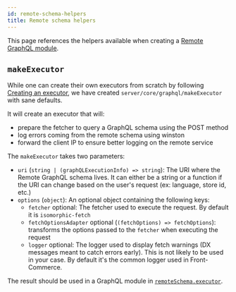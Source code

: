 ```yaml
---
id: remote-schema-helpers
title: Remote schema helpers
---
```


This page references the helpers available when creating a [Remote GraphQL module](/docs/reference/graphql-module-definition.html#executor-optional).

## `makeExecutor`

While one can create their own executors from scratch by following [Creating an executor](https://www.graphql-tools.com/docs/remote-schemas/#creating-an-executor), we have created `server/core/graphql/makeExecutor` with sane defaults.

It will create an executor that will:

* prepare the fetcher to query a GraphQL schema using the POST method
* log errors coming from the remote schema using winston
* forward the client IP to ensure better logging on the remote service

The `makeExecutor` takes two parameters:

* `uri` (`string | (graphQLExecutionInfo) => string`): The URI where the Remote GraphQL schema lives. It can either be a string or a function if the URI can change based on the user's request (ex: language, store id, etc.)
* `options` (`object`): An optional object containing the following keys:
    * `fetcher` optional: The fetcher used to execute the request. By default it is `isomorphic-fetch`
    * `fetchOptionsAdapter` optional (`(fetchOptions) => fetchOptions`): transforms the options passed to the `fetcher` when executing the request
    * `logger` optional: The logger used to display fetch warnings (DX messages meant to catch errors early). This is not likely to be used in your case. By default it's the common logger used in Front-Commerce.

The result should be used in a GraphQL module in [`remoteSchema.executor`](/docs/reference/graphql-module-definition.html#executor-optional).